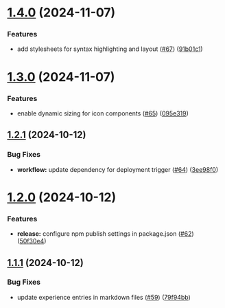 # [1.4.0](https://github.com/codigo/mau-web/compare/v1.3.0...v1.4.0) (2024-11-07)


### Features

* add stylesheets for syntax highlighting and layout ([#67](https://github.com/codigo/mau-web/issues/67)) ([91b01c1](https://github.com/codigo/mau-web/commit/91b01c1f73eaf87bfc893b5233ec21458d46dabb))

# [1.3.0](https://github.com/codigo/mau-web/compare/v1.2.1...v1.3.0) (2024-11-07)


### Features

* enable dynamic sizing for icon components ([#65](https://github.com/codigo/mau-web/issues/65)) ([095e319](https://github.com/codigo/mau-web/commit/095e31972110833dd09f0dc2642deb83781d48a1))

## [1.2.1](https://github.com/codigo/mau-web/compare/v1.2.0...v1.2.1) (2024-10-12)

### Bug Fixes

- **workflow:** update dependency for deployment trigger ([#64](https://github.com/codigo/mau-web/issues/64)) ([3ee98f0](https://github.com/codigo/mau-web/commit/3ee98f03abaef9b27961520199b3086716b2b530))

# [1.2.0](https://github.com/codigo/mau-web/compare/v1.1.1...v1.2.0) (2024-10-12)

### Features

- **release:** configure npm publish settings in package.json ([#62](https://github.com/codigo/mau-web/issues/62)) ([50f30e4](https://github.com/codigo/mau-web/commit/50f30e490aa65d49c7577a2f1dd55cffe0fb9e88))

## [1.1.1](https://github.com/codigo/mau-web/compare/v1.1.0...v1.1.1) (2024-10-12)

### Bug Fixes

- update experience entries in markdown files ([#59](https://github.com/codigo/mau-web/issues/59)) ([79f94bb](https://github.com/codigo/mau-web/commit/79f94bbec708360648dfa6df67ae07c8fe756137))
